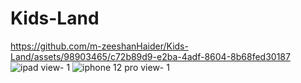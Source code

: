 # Kids-Land

https://github.com/m-zeeshanHaider/Kids-Land/assets/98903465/c72b89d9-e2ba-4adf-8604-8b68fed30187
![ipad view- 1](https://github.com/m-zeeshanHaider/Kids-Land/assets/98903465/efa2d350-49bb-4bc5-8d3c-8d4d53e5b413)
![iphone 12 pro view- 1](https://github.com/m-zeeshanHaider/Kids-Land/assets/98903465/0949a2e0-6b51-472c-9459-5bd6034ea80f)


